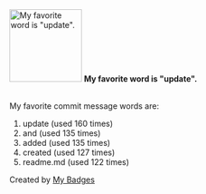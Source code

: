 <img src="https://github.com/my-badges/my-badges/blob/master/src/all-badges/favorite-word/favorite-word.png?raw=true" alt="My favorite word is &quot;update&quot;." title="My favorite word is &quot;update&quot;." width="128">
<strong>My favorite word is &quot;update&quot;.</strong>
<br><br>

My favorite commit message words are:

1. update (used 160 times)
2. and (used 135 times)
3. added (used 135 times)
4. created (used 127 times)
5. readme.md (used 122 times)


Created by <a href="https://github.com/my-badges/my-badges">My Badges</a>